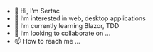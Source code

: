 - 👋 Hi, I’m Sertac
- 👀 I’m interested in web, desktop applications
- 🌱 I’m currently learning Blazor, TDD
- 💞️ I’m looking to collaborate on ...
- 📫 How to reach me ...

<!---
Stopaloglu16/Stopaloglu16 is a ✨ special ✨ repository because its `README.md` (this file) appears on your GitHub profile.
You can click the Preview link to take a look at your changes.
--->
